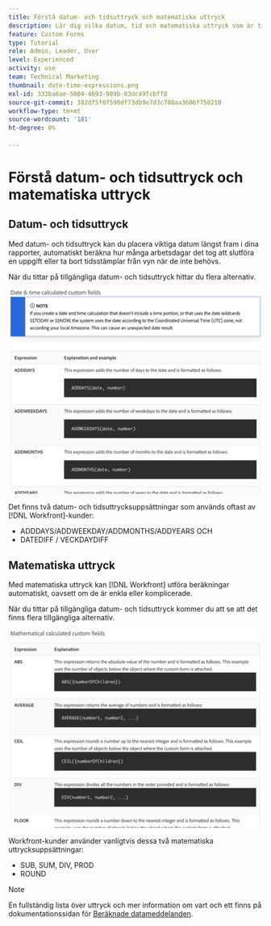 ```yaml
---
title: Förstå datum- och tidsuttryck och matematiska uttryck
description: Lär dig vilka datum, tid och matematiska uttryck som är tillgängliga och vilka som är tillgängliga när du skapar anpassade data i Adobe [!UICONTROL Workfront].
feature: Custom Forms
type: Tutorial
role: Admin, Leader, User
level: Experienced
activity: use
team: Technical Marketing
thumbnail: date-time-expressions.png
exl-id: 333ba6ae-5004-4693-989b-03dc49fcbff8
source-git-commit: 382df5f0f590df73db9e7d3c708aa3606f750210
workflow-type: tm+mt
source-wordcount: '181'
ht-degree: 0%

---
```


# Förstå datum- och tidsuttryck och matematiska uttryck

## Datum- och tidsuttryck

Med datum- och tidsuttryck kan du placera viktiga datum längst fram i dina rapporter, automatiskt beräkna hur många arbetsdagar det tog att slutföra en uppgift eller ta bort tidsstämplar från vyn när de inte behövs.

När du tittar på tillgängliga datum- och tidsuttryck hittar du flera alternativ.

![Exempeluttryck för datum och tid](assets/datetimeexpressions01.png)

Det finns två datum- och tidsuttrycksuppsättningar som används oftast av [!DNL Workfront]-kunder:

* ADDDAYS/ADDWEEKDAY/ADDMONTHS/ADDYEARS OCH
* DATEDIFF / VECKDAYDIFF

## Matematiska uttryck

Med matematiska uttryck kan [!DNL Workfront] utföra beräkningar automatiskt, oavsett om de är enkla eller komplicerade.

När du tittar på tillgängliga datum- och tidsuttryck kommer du att se att det finns flera tillgängliga alternativ.

![Exempel på matematiska uttryck](assets/datetimeexpressions02.png)

Workfront-kunder använder vanligtvis dessa två matematiska uttrycksuppsättningar:

* SUB, SUM, DIV, PROD
* ROUND

>[!NOTE]
>
>En fullständig lista över uttryck och mer information om vart och ett finns på dokumentationssidan för [Beräknade datameddelanden](https://experienceleague.adobe.com/en/docs/workfront/using/reporting/reports/calculated-custom-data/calculated-data-expressions).

